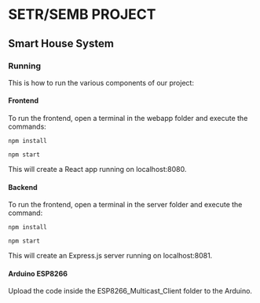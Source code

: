 # SETR/SEMB PROJECT
## Smart House System

### Running

This is how to run the various components of our project:

#### Frontend
To run the frontend, open a terminal in the webapp folder and execute the commands:

```npm install```

```npm start```

This will create a React app running on localhost:8080.

#### Backend
To run the frontend, open a terminal in the server folder and execute the command:

```npm install```

```npm start```

This will create an Express.js server running on localhost:8081.

#### Arduino ESP8266
Upload the code inside the ESP8266_Multicast_Client folder to the Arduino.
